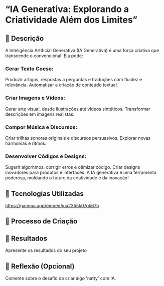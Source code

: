 # “IA Generativa: Explorando a Criatividade Além dos Limites”

## 📒 Descrição
A Inteligência Artificial Generativa (IA Generativa) é uma força criativa que transcende o convencional. Ela pode:

### Gerar Texto Coeso:
Produzir artigos, respostas a perguntas e traduções com fluidez e relevância.
Automatizar a criação de conteúdo textual.
### Criar Imagens e Vídeos:
Gerar arte visual, desde ilustrações até vídeos sintéticos.
Transformar descrições em imagens realistas.
### Compor Música e Discursos:
Criar trilhas sonoras originais e discursos persuasivos.
Explorar novas harmonias e ritmos.
### Desenvolver Códigos e Designs:
Sugerir algoritmos, corrigir erros e otimizar código.
Criar designs inovadores para produtos e interfaces.
A IA generativa é uma ferramenta poderosa, moldando o futuro da criatividade e da inovação!

## 🤖 Tecnologias Utilizadas
https://gamma.app/embed/iua2355k07qk67h



## 🧐 Processo de Criação


## 🚀 Resultados
Apresente os resultados do seu projeto

## 💭 Reflexão (Opcional)
Comente sobre o desafio de criar algo 'natty' com IA.
